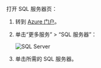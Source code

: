 
打开 SQL 服务器页：

1. 转到 [Azure 门户](https://portal.azure.com)。
2. 单击“更多服务” > “SQL 服务器”：
   
   ![SQL Server](./media/sql-database-browse-to-server/browse-to-server.png)
3. 单击所需的 SQL 服务器。



<!--HONumber=Jan17_HO3-->


